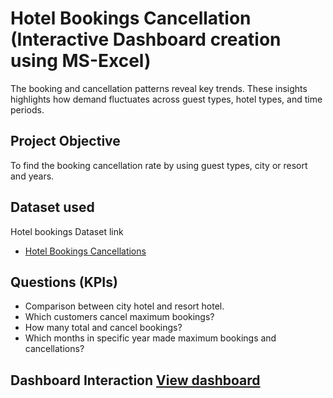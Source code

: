 # Hotel Bookings Cancellation (Interactive Dashboard creation using MS-Excel)
The booking and cancellation patterns reveal key trends. These insights highlights how demand fluctuates across guest types, hotel types, and time periods.
## Project Objective
To find the booking cancellation rate by using guest types, city or resort and years.
## Dataset used
Hotel bookings  Dataset link 
- <a href="https://github.com/nehajadhav-projects/Hotel_Bookings_Cancellations/blob/main/dataset.xlsx">Hotel Bookings Cancellations</a>
## Questions (KPIs)
-	Comparison between city hotel and resort hotel.
-	Which customers cancel maximum bookings?
-	How many total and cancel bookings?
- Which months in specific year made maximum bookings and cancellations?
## Dashboard Interaction <a href="https://github.com/nehajadhav-projects/Hotel_Bookings_Cancellations/blob/main/hotel.png">View dashboard</a>


